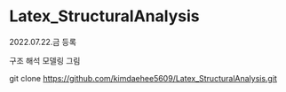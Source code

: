 # Latex_StructuralAnalysis

2022.07.22.금   등록


구조 해석 모델링 그림



git clone https://github.com/kimdaehee5609/Latex_StructuralAnalysis.git



